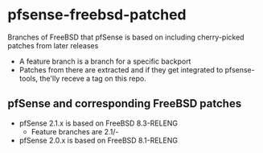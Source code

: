 # pfsense-freebsd-patched

Branches of FreeBSD that pfSense is based on including cherry-picked patches from later releases

  * A feature branch is a branch for a specific backport
  * Patches from there are extracted and if they get integrated to pfsense-tools, the'lly receve a tag on this repo.

## pfSense and corresponding FreeBSD patches

  * pfSense 2.1.x is based on FreeBSD 8.3-RELENG
     * Feature branches are 2.1/<featurename>-<source-of-patches>
  * pfSense 2.0.x is based on FreeBSD 8.1-RELENG